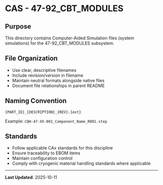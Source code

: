 # CAS - 47-92_CBT_MODULES

## Purpose

This directory contains Computer-Aided Simulation files (system simulations) for the 47-92_CBT_MODULES subsystem.

## File Organization

- Use clear, descriptive filenames
- Include revision/version in filename
- Maintain neutral formats alongside native files
- Document file relationships in parent README

## Naming Convention

```
{PART_ID}_{DESCRIPTION}_{REV}.{ext}
```

Example: `CQH-47-XX-001_Component_Name_R001.step`

## Standards

- Follow applicable CAx standards for this discipline
- Ensure traceability to EBOM items
- Maintain configuration control
- Comply with cryogenic material handling standards where applicable

---

**Last Updated**: 2025-10-11
